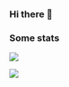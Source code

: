 ### Hi there 👋

### Some stats
![](https://github-readme-stats.vercel.app/api?username=amorgaut&show_icons=true&theme=radical)

![](https://github-readme-stats.vercel.app/api/top-langs/?username=amorgaut&layout=donut&theme=radical)
<!--
**AMorgaut/amorgaut** is a ✨ _special_ ✨ repository because its `README.md` (this file) appears on your GitHub profile.

Here are some ideas to get you started:

- 🔭 I’m currently working on ...
- 🌱 I’m currently learning ...
- 👯 I’m looking to collaborate on ...
- 🤔 I’m looking for help with ...
- 💬 Ask me about ...
- 📫 How to reach me: ...
- 😄 Pronouns: ...
- ⚡ Fun fact: ...
-->
